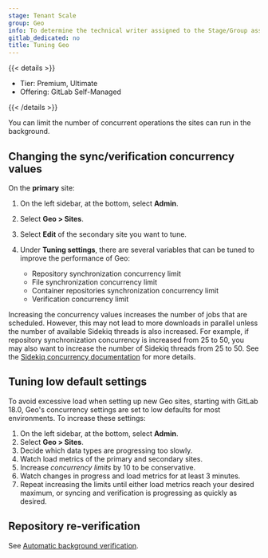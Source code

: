 ```yaml
---
stage: Tenant Scale
group: Geo
info: To determine the technical writer assigned to the Stage/Group associated with this page, see https://handbook.gitlab.com/handbook/product/ux/technical-writing/#assignments
gitlab_dedicated: no
title: Tuning Geo
---
```


{{< details >}}

- Tier: Premium, Ultimate
- Offering: GitLab Self-Managed

{{< /details >}}

You can limit the number of concurrent operations the sites can run
in the background.

## Changing the sync/verification concurrency values

On the **primary** site:

1. On the left sidebar, at the bottom, select **Admin**.
1. Select **Geo > Sites**.
1. Select **Edit** of the secondary site you want to tune.
1. Under **Tuning settings**, there are several variables that can be tuned to
   improve the performance of Geo:

   - Repository synchronization concurrency limit
   - File synchronization concurrency limit
   - Container repositories synchronization concurrency limit
   - Verification concurrency limit

Increasing the concurrency values increases the number of jobs that are scheduled.
However, this may not lead to more downloads in parallel unless the number of
available Sidekiq threads is also increased. For example, if repository synchronization
concurrency is increased from 25 to 50, you may also want to increase the number
of Sidekiq threads from 25 to 50. See the
[Sidekiq concurrency documentation](../../sidekiq/extra_sidekiq_processes.md#concurrency)
for more details.

## Tuning low default settings

To avoid excessive load when setting up new Geo sites, starting with GitLab 18.0,
Geo's concurrency settings are set to low defaults for most environments.
To increase these settings:

1. On the left sidebar, at the bottom, select **Admin**.
1. Select **Geo > Sites**.
1. Decide which data types are progressing too slowly.
1. Watch load metrics of the primary and secondary sites.
1. Increase *concurrency limits* by 10 to be conservative.
1. Watch changes in progress and load metrics for at least 3 minutes.
1. Repeat increasing the limits until either load metrics reach your desired maximum, or syncing and verification is progressing as quickly as desired.

## Repository re-verification

See
[Automatic background verification](../disaster_recovery/background_verification.md).
